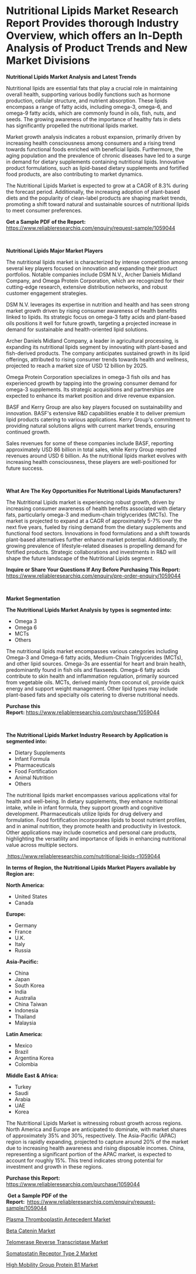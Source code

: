 <p><h1>Nutritional Lipids Market Research Report Provides thorough Industry Overview, which offers an In-Depth Analysis of Product Trends and New Market Divisions</h1></p><p><strong>Nutritional Lipids Market Analysis and Latest Trends</strong></p>
<p><p>Nutritional lipids are essential fats that play a crucial role in maintaining overall health, supporting various bodily functions such as hormone production, cellular structure, and nutrient absorption. These lipids encompass a range of fatty acids, including omega-3, omega-6, and omega-9 fatty acids, which are commonly found in oils, fish, nuts, and seeds. The growing awareness of the importance of healthy fats in diets has significantly propelled the nutritional lipids market.</p><p>Market growth analysis indicates a robust expansion, primarily driven by increasing health consciousness among consumers and a rising trend towards functional foods enriched with beneficial lipids. Furthermore, the aging population and the prevalence of chronic diseases have led to a surge in demand for dietary supplements containing nutritional lipids. Innovative product formulations, such as lipid-based dietary supplements and fortified food products, are also contributing to market dynamics.</p><p>The Nutritional Lipids Market is expected to grow at a CAGR of 8.3% during the forecast period. Additionally, the increasing adoption of plant-based diets and the popularity of clean-label products are shaping market trends, promoting a shift toward natural and sustainable sources of nutritional lipids to meet consumer preferences.</p></p>
<p><strong>Get a Sample PDF of the Report:&nbsp;</strong> <a href="https://www.reliableresearchiq.com/enquiry/request-sample/1059044?utm_campaign=1876&utm_medium=2&utm_source=Github&utm_content=ia&utm_term=08032025&utm_id=nutritional-lipids">https://www.reliableresearchiq.com/enquiry/request-sample/1059044</a></p>
<p>&nbsp;</p>
<p><strong>Nutritional Lipids Major Market Players</strong></p>
<p><p>The nutritional lipids market is characterized by intense competition among several key players focused on innovation and expanding their product portfolios. Notable companies include DSM N.V., Archer Daniels Midland Company, and Omega Protein Corporation, which are recognized for their cutting-edge research, extensive distribution networks, and robust customer engagement strategies.</p><p>DSM N.V. leverages its expertise in nutrition and health and has seen strong market growth driven by rising consumer awareness of health benefits linked to lipids. Its strategic focus on omega-3 fatty acids and plant-based oils positions it well for future growth, targeting a projected increase in demand for sustainable and health-oriented lipid solutions.</p><p>Archer Daniels Midland Company, a leader in agricultural processing, is expanding its nutritional lipids segment by innovating with plant-based and fish-derived products. The company anticipates sustained growth in its lipid offerings, attributed to rising consumer trends towards health and wellness, projected to reach a market size of USD 12 billion by 2025.</p><p>Omega Protein Corporation specializes in omega-3 fish oils and has experienced growth by tapping into the growing consumer demand for omega-3 supplements. Its strategic acquisitions and partnerships are expected to enhance its market position and drive revenue expansion.</p><p>BASF and Kerry Group are also key players focused on sustainability and innovation. BASF's extensive R&D capabilities enable it to deliver premium lipid products catering to various applications. Kerry Group's commitment to providing natural solutions aligns with current market trends, ensuring continued growth.</p><p>Sales revenues for some of these companies include BASF, reporting approximately USD 86 billion in total sales, while Kerry Group reported revenues around USD 6 billion. As the nutritional lipids market evolves with increasing health consciousness, these players are well-positioned for future success.</p></p>
<p>&nbsp;</p>
<p><strong>What Are The Key Opportunities For Nutritional Lipids Manufacturers?</strong></p>
<p><p>The Nutritional Lipids market is experiencing robust growth, driven by increasing consumer awareness of health benefits associated with dietary fats, particularly omega-3 and medium-chain triglycerides (MCTs). The market is projected to expand at a CAGR of approximately 5-7% over the next five years, fueled by rising demand from the dietary supplements and functional food sectors. Innovations in food formulations and a shift towards plant-based alternatives further enhance market potential. Additionally, the growing prevalence of lifestyle-related diseases is propelling demand for fortified products. Strategic collaborations and investments in R&D will shape the future landscape of the Nutritional Lipids segment.</p></p>
<p><strong>Inquire or Share Your Questions If Any Before Purchasing This Report:</strong> <a href="https://www.reliableresearchiq.com/enquiry/pre-order-enquiry/1059044?utm_campaign=1876&utm_medium=2&utm_source=Github&utm_content=ia&utm_term=08032025&utm_id=nutritional-lipids">https://www.reliableresearchiq.com/enquiry/pre-order-enquiry/1059044</a></p>
<p>&nbsp;</p>
<p><strong>Market Segmentation</strong></p>
<p><strong>The Nutritional Lipids Market Analysis by types is segmented into:</strong></p>
<p><ul><li>Omega 3</li><li>Omega 6</li><li>MCTs</li><li>Others</li></ul></p>
<p><p>The nutritional lipids market encompasses various categories including Omega-3 and Omega-6 fatty acids, Medium-Chain Triglycerides (MCTs), and other lipid sources. Omega-3s are essential for heart and brain health, predominantly found in fish oils and flaxseeds. Omega-6 fatty acids contribute to skin health and inflammation regulation, primarily sourced from vegetable oils. MCTs, derived mainly from coconut oil, provide quick energy and support weight management. Other lipid types may include plant-based fats and specialty oils catering to diverse nutritional needs.</p></p>
<p><strong>Purchase this Report:&nbsp;</strong><a href="https://www.reliableresearchiq.com/purchase/1059044?utm_campaign=1876&utm_medium=2&utm_source=Github&utm_content=ia&utm_term=08032025&utm_id=nutritional-lipids">https://www.reliableresearchiq.com/purchase/1059044</a></p>
<p>&nbsp;</p>
<p><strong>The Nutritional Lipids Market Industry Research by Application is segmented into:</strong></p>
<p><ul><li>Dietary Supplements</li><li>Infant Formula</li><li>Pharmaceuticals</li><li>Food Fortification</li><li>Animal Nutrition</li><li>Others</li></ul></p>
<p><p>The nutritional lipids market encompasses various applications vital for health and well-being. In dietary supplements, they enhance nutritional intake, while in infant formula, they support growth and cognitive development. Pharmaceuticals utilize lipids for drug delivery and formulation. Food fortification incorporates lipids to boost nutrient profiles, and in animal nutrition, they promote health and productivity in livestock. Other applications may include cosmetics and personal care products, highlighting the versatility and importance of lipids in enhancing nutritional value across multiple sectors.</p></p>
<p><a href="https://www.reliableresearchiq.com/nutritional-lipids-r1059044?utm_campaign=1876&utm_medium=2&utm_source=Github&utm_content=ia&utm_term=08032025&utm_id=nutritional-lipids">&nbsp;https://www.reliableresearchiq.com/nutritional-lipids-r1059044</a></p>
<p><strong>In terms of Region, the Nutritional Lipids Market Players available by Region are:</strong></p>
<p>
    <p> <strong> North America: </strong>
        <ul>
            <li>United States</li>
            <li>Canada</li>
        </ul>
        </p> 
    <p> <strong> Europe: </strong>
        <ul>
            <li>Germany</li>
            <li>France</li>
            <li>U.K.</li>
            <li>Italy</li>
            <li>Russia</li>
        </ul>
        </p> 
    <p> <strong> Asia-Pacific: </strong>
        <ul>
            <li>China</li>
            <li>Japan</li>
            <li>South Korea</li>
            <li>India</li>
            <li>Australia</li>
            <li>China Taiwan</li>
            <li>Indonesia</li>
            <li>Thailand</li>
            <li>Malaysia</li>
        </ul>
        </p> 
    <p> <strong> Latin America: </strong>
        <ul>
            <li>Mexico</li>
            <li>Brazil</li>
            <li>Argentina Korea</li>
            <li>Colombia</li>
        </ul>
        </p> 
    <p> <strong> Middle East & Africa: </strong>
        <ul>
            <li>Turkey</li>
            <li>Saudi</li>
            <li>Arabia</li>
            <li>UAE</li>
            <li>Korea</li>
        </ul>
    </p>
    </p>
<p><p>The Nutritional Lipids Market is witnessing robust growth across regions. North America and Europe are anticipated to dominate, with market shares of approximately 35% and 30%, respectively. The Asia-Pacific (APAC) region is rapidly expanding, projected to capture around 20% of the market due to increasing health awareness and rising disposable incomes. China, representing a significant portion of the APAC market, is expected to account for roughly 15%. This trend indicates strong potential for investment and growth in these regions.</p></p>
<p><strong>Purchase this Report: </strong><a href="https://www.reliableresearchiq.com/purchase/1059044?utm_campaign=1876&utm_medium=2&utm_source=Github&utm_content=ia&utm_term=08032025&utm_id=nutritional-lipids">https://www.reliableresearchiq.com/purchase/1059044</a></p>
<p>&nbsp;<strong>Get a Sample PDF of the Report:&nbsp;&nbsp;</strong><a href="https://www.reliableresearchiq.com/enquiry/request-sample/1059044?utm_campaign=1876&utm_medium=2&utm_source=Github&utm_content=ia&utm_term=08032025&utm_id=nutritional-lipids">https://www.reliableresearchiq.com/enquiry/request-sample/1059044</a></p>
<p><strong></strong></p>
<p><p><a href="https://github.com/rutupueyed/Market-Research-Report-List-1/blob/main/plasma-thromboplastin-antecedent-market.md?utm_campaign=1876&utm_medium=2&utm_source=Github&utm_content=ia&utm_term=08032025&utm_id=nutritional-lipids">Plasma Thromboplastin Antecedent Market</a></p><p><a href="https://github.com/burnicndole/Market-Research-Report-List-1/blob/main/beta-catenin-market.md?utm_campaign=1876&utm_medium=2&utm_source=Github&utm_content=ia&utm_term=08032025&utm_id=nutritional-lipids">Beta Catenin Market</a></p><p><a href="https://github.com/hurstsaqibyl/Market-Research-Report-List-1/blob/main/telomerase-reverse-transcriptase-market.md?utm_campaign=1876&utm_medium=2&utm_source=Github&utm_content=ia&utm_term=08032025&utm_id=nutritional-lipids">Telomerase Reverse Transcriptase Market</a></p><p><a href="https://github.com/navodfetiya/Market-Research-Report-List-1/blob/main/somatostatin-receptor-type-2-market.md?utm_campaign=1876&utm_medium=2&utm_source=Github&utm_content=ia&utm_term=08032025&utm_id=nutritional-lipids">Somatostatin Receptor Type 2 Market</a></p><p><a href="https://github.com/cevzarvargem/Market-Research-Report-List-1/blob/main/high-mobility-group-protein-b1-market.md?utm_campaign=1876&utm_medium=2&utm_source=Github&utm_content=ia&utm_term=08032025&utm_id=nutritional-lipids">High Mobility Group Protein B1 Market</a></p></p>